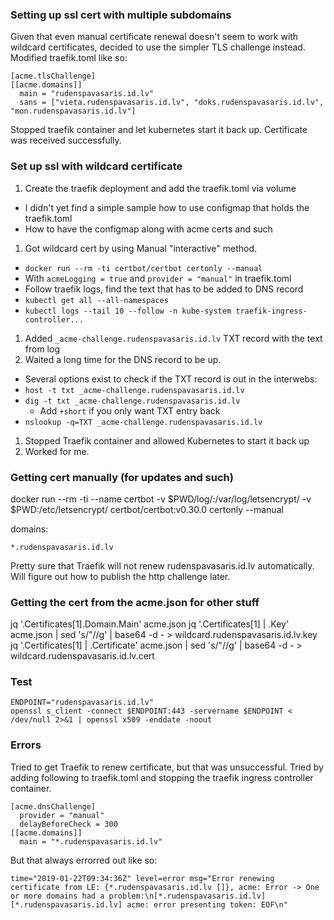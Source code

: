 ### Setting up ssl cert with multiple subdomains
Given that even manual certificate renewal doesn't seem to work with wildcard
certificates, decided to use the simpler TLS challenge instead.
Modified traefik.toml like so:
```
[acme.tlsChallenge]
[[acme.domains]]
  main = "rudenspavasaris.id.lv"
  sans = ["vieta.rudenspavasaris.id.lv", "doks.rudenspavasaris.id.lv", "mon.rudenspavasaris.id.lv"]
```
Stopped traefik container and let kubernetes start it back up.
Certificate was received successfully.

### Set up ssl with wildcard certificate
1. Create the traefik deployment and add the traefik.toml via volume
  - I didn't yet find a simple sample how to use configmap that holds the traefik.toml
  - How to have the configmap along with acme certs and such
1. Got wildcard cert by using Manual "interactive" method.
  - `docker run --rm -ti certbot/certbot certonly --manual`
  - With `acmeLogging = true` and `provider = "manual"` in traefik.toml
  - Follow traefik logs, find the text that has to be added to DNS record
  - `kubectl get all --all-namespaces`
  - `kubectl logs --tail 10 --follow -n kube-system traefik-ingress-controller...`
1. Added `_acme-challenge.rudenspavasaris.id.lv` TXT record with the text from log
1. Waited a long time for the DNS record to be up.
  - Several options exist to check if the TXT record is out in the interwebs:
  - `host -t txt _acme-challenge.rudenspavasaris.id.lv`
  - `dig -t txt _acme-challenge.rudenspavasaris.id.lv`
    - Add `+short` if you only want TXT entry back
  - `nslookup -q=TXT _acme-challenge.rudenspavasaris.id.lv`
1. Stopped Traefik container and allowed Kubernetes to start it back up
1. Worked for me.

### Getting cert manually (for updates and such)
docker run --rm -ti --name certbot -v $PWD/log/:/var/log/letsencrypt/  -v $PWD:/etc/letsencrypt/ certbot/certbot:v0.30.0 certonly --manual

domains:
```
*.rudenspavasaris.id.lv
```
Pretty sure that Traefik will not renew rudenspavasaris.id.lv automatically.
Will figure out how to publish the http challenge later.


### Getting the cert from the acme.json for other stuff
jq '.Certificates[1].Domain.Main' acme.json
jq '.Certificates[1] | .Key' acme.json | sed 's/"//g' | base64 -d - > wildcard.rudenspavasaris.id.lv.key
jq '.Certificates[1] | .Certificate' acme.json | sed 's/"//g' | base64 -d - > wildcard.rudenspavasaris.id.lv.cert

### Test
```
ENDPOINT="rudenspavasaris.id.lv"
openssl s_client -connect $ENDPOINT:443 -servername $ENDPOINT < /dev/null 2>&1 | openssl x509 -enddate -noout
```
### Errors
Tried to get Traefik to renew certificate, but that was unsuccessful.
Tried by adding following to traefik.toml and stopping the traefik ingress controller container.
```
[acme.dnsChallenge]
  provider = "manual"
  delayBeforeCheck = 300
[[acme.domains]]
  main = "*.rudenspavasaris.id.lv"
```
But that always errorred out like so:
```
time="2019-01-22T09:34:36Z" level=error msg="Error renewing certificate from LE: {*.rudenspavasaris.id.lv []}, acme: Error -> One or more domains had a problem:\n[*.rudenspavasaris.id.lv] [*.rudenspavasaris.id.lv] acme: error presenting token: EOF\n"
```
